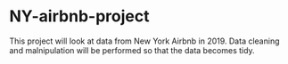 # NY-airbnb-project
This project will look at data from New York Airbnb in 2019. 
Data cleaning and malnipulation will be performed so that the data becomes tidy. 
